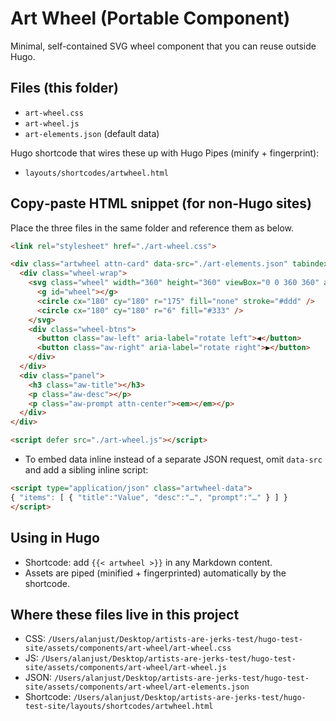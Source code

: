 # Art Wheel (Portable Component)

Minimal, self-contained SVG wheel component that you can reuse outside Hugo.

## Files (this folder)
- `art-wheel.css`
- `art-wheel.js`
- `art-elements.json` (default data)

Hugo shortcode that wires these up with Hugo Pipes (minify + fingerprint):
- `layouts/shortcodes/artwheel.html`

## Copy‑paste HTML snippet (for non‑Hugo sites)
Place the three files in the same folder and reference them as below.

```html
<link rel="stylesheet" href="./art-wheel.css">

<div class="artwheel attn-card" data-src="./art-elements.json" tabindex="0">
  <div class="wheel-wrap">
    <svg class="wheel" width="360" height="360" viewBox="0 0 360 360" aria-label="art wheel">
      <g id="wheel"></g>
      <circle cx="180" cy="180" r="175" fill="none" stroke="#ddd" />
      <circle cx="180" cy="180" r="6" fill="#333" />
    </svg>
    <div class="wheel-btns">
      <button class="aw-left" aria-label="rotate left">◀</button>
      <button class="aw-right" aria-label="rotate right">▶</button>
    </div>
  </div>
  <div class="panel">
    <h3 class="aw-title"></h3>
    <p class="aw-desc"></p>
    <p class="aw-prompt attn-center"><em></em></p>
  </div>
</div>

<script defer src="./art-wheel.js"></script>
```

- To embed data inline instead of a separate JSON request, omit `data-src` and add a sibling inline script:

```html
<script type="application/json" class="artwheel-data">
{ "items": [ { "title":"Value", "desc":"…", "prompt":"…" } ] }
</script>
```

## Using in Hugo
- Shortcode: add `{{< artwheel >}}` in any Markdown content.
- Assets are piped (minified + fingerprinted) automatically by the shortcode.

## Where these files live in this project
- CSS: `/Users/alanjust/Desktop/artists-are-jerks-test/hugo-test-site/assets/components/art-wheel/art-wheel.css`
- JS: `/Users/alanjust/Desktop/artists-are-jerks-test/hugo-test-site/assets/components/art-wheel/art-wheel.js`
- JSON: `/Users/alanjust/Desktop/artists-are-jerks-test/hugo-test-site/assets/components/art-wheel/art-elements.json`
- Shortcode: `/Users/alanjust/Desktop/artists-are-jerks-test/hugo-test-site/layouts/shortcodes/artwheel.html`
